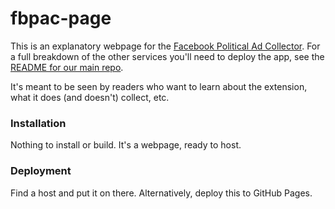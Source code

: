 # fbpac-page

This is an explanatory webpage for the [Facebook Political Ad Collector](https://github.com/globeandmail/facebook-political-ads/). For a full breakdown of the other services you'll need to deploy the app, see the [README for our main repo](https://github.com/globeandmail/facebook-political-ads/blob/master/README.md).

It's meant to be seen by readers who want to learn about the extension, what it does (and doesn't) collect, etc.


### Installation

Nothing to install or build. It's a webpage, ready to host.

### Deployment

Find a host and put it on there. Alternatively, deploy this to GitHub Pages.
